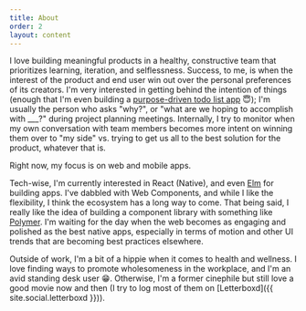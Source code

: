 ```yaml
---
title: About
order: 2
layout: content
---
```


I love building meaningful products in a healthy, constructive team that prioritizes learning, iteration, and selflessness. Success, to me, is when the interest of the product and end user win out over the personal preferences of its creators. I'm very interested in getting behind the intention of things (enough that I'm even building a [purpose-driven todo list app](/works/doing) 😇); I'm usually the person who asks "why?", or "what are we hoping to accomplish with ___?" during project planning meetings. Internally, I try to monitor when my own conversation with team members becomes more intent on winning them over to "my side" vs. trying to get us all to the best solution for the product, whatever that is.

Right now, my focus is on web and mobile apps.

Tech-wise, I'm currently interested in React (Native), and even [Elm](http://elm-lang.org) for building apps. I've dabbled with Web Components, and while I like the flexibility, I think the ecosystem has a long way to come. That being said, I really like the idea of building a component library with something like [Polymer](https://www.polymer-project.org). I'm waiting for the day when the web becomes as engaging and polished as the best native apps, especially in terms of motion and other UI trends that are becoming best practices elsewhere.

Outside of work, I'm a bit of a hippie when it comes to health and wellness. I love finding ways to promote wholesomeness in the workplace, and I'm an avid standing desk user 😁. Otherwise, I'm a former cinephile but still love a good movie now and then (I try to log most of them on [Letterboxd]({{ site.social.letterboxd }})).
